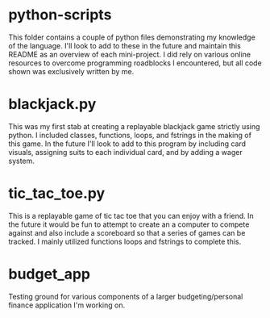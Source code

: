 # python-scripts

This folder contains a couple of python files demonstrating my knowledge of the language. I'll look to add to these in the future and maintain this README as an overview of each mini-project. I did rely on various online resources to overcome programming roadblocks I encountered, but all code shown was exclusively written by me.

# blackjack.py
This was my first stab at creating a replayable blackjack game strictly using python. I included classes, functions, loops, and fstrings in the making of this game. In the future I'll look to add to this program by including card visuals, assigning suits to each individual card, and by adding a wager system.

# tic_tac_toe.py
This is a replayable game of tic tac toe that you can enjoy with a friend. In the future it would be fun to attempt to create an a computer to compete against and also include a scoreboard so that a series of games can be tracked. I mainly utilized functions loops and fstrings to complete this.

# budget_app
Testing ground for various components of a larger budgeting/personal finance application I'm working on. 